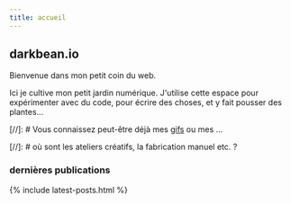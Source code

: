 ```yaml
---
title: accueil
---
```


## darkbean.io

Bienvenue dans mon petit coin du web.

Ici je cultive mon petit jardin numérique. J'utilise cette espace pour expérimenter avec du code, pour écrire des choses, et y fait pousser des plantes...

[//]: # Vous connaissez peut-être déjà mes [gifs]() ou mes ...

[//]: # où sont les ateliers créatifs, la fabrication manuel etc. ?

### dernières publications

{% include latest-posts.html %}
